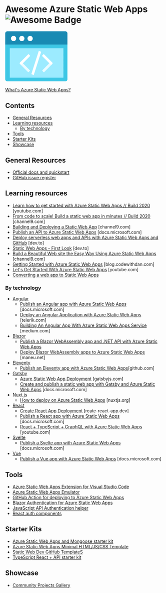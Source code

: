 # Awesome Azure Static Web Apps ![Awesome Badge](https://awesome.re/badge-flat2.svg)

<img src="./static-web-apps.png?raw=true" alt="Azure Static Web Apps logo" width="200" height="auto">

[What's Azure Static Web Apps?](https://docs.microsoft.com/azure/static-web-apps/overview?WT.mc_id=javascript-11478-cxa)

## Contents

- [General Resources](#general-resources)
- [Learning resources](#learning-resources)
  * [By technology](#by-technology)
- [Tools](#tools)
- [Starter Kits](#starter-kits)
- [Showcase](#showcase)

## General Resources

- [Official docs and quickstart](https://docs.microsoft.com/azure/static-web-apps/?WT.mc_id=javascript-11478-cxa)
- [GitHub issue register](https://github.com/Azure/static-web-apps/issues)

## Learning resources

- [Learn how to get started with Azure Static Web Apps // Build 2020](https://www.youtube.com/watch?v=OFcyWMg3jjg) [youtube.com]
- [From code to scale! Build a static web app in minutes // Build 2020](https://channel9.msdn.com/Events/Build/2020/INT159?WT.mc_id=javascript-11478-cxa) [channel9.com]
- [Building and Deploying a Static Web App](https://channel9.msdn.com/Shows/Docs-Azure/Building-and-Deploying-a-Static-Web-App/?WT.mc_id=javascript-11478-cxa) [channel9.com]
- [Publish an API to Azure Static Web Apps](https://docs.microsoft.com/learn/modules/publish-static-web-app-api-preview-url/?WT.mc_id=javascript-11478-cxa) [docs.microsoft.com]
- [Deploy serverless web apps and APIs with Azure Static Web Apps and GitHub](https://dev.to/azure/the-easy-way-to-serverless-web-apps-and-apis-with-azure-swag-2heb) [dev.to]
- [Static Web Apps - First Look](https://dev.to/azure/static-web-apps-first-look-3b1) [dev.to]
- [Build a Beautiful Web site the Easy Way Using Azure Static Web Apps](https://channel9.msdn.com/Events/Start-Dev-Change/Start-Dev-Change/Build-a-Beautiful-Web-site-the-Easy-Way-Using-Azure-Static-Web-Apps?WT.mc_id=javascript-11478-cxa) [channel9.com]
- [Getting Started with Azure Static Web Apps](https://blog.codewithdan.com/getting-started-with-azure-static-web-apps/) [blog.codewithdan.com]
- [Let's Get Started With Azure Static Web Apps](https://www.youtube.com/watch?v=31nFBQg5cAQ) [youtube.com]
- [Converting a web app to Static Web Apps](https://amygoestoperth.com.au/building-quokkabot-part-3-moving-to-azure-static-web-apps/)

### By technology

- [Angular](https://angular.io/)
  * [Publish an Angular app with Azure Static Web Apps](https://docs.microsoft.com/learn/modules/publish-app-service-static-web-app-api/&WT.mc_id=javascript-11478-cxa) [docs.microsoft.com]
  * [Deploy an Angular Application with Azure Static Web Apps](https://www.telerik.com/blogs/deploy-angular-application-with-azure-static-web-apps) [telerik.com]
  * [Building An Angular App With Azure Static Web Apps Service](https://medium.com/bb-tutorials-and-thoughts/building-an-angular-app-with-azure-static-web-apps-service-8fe84ebe4709) [medium.com]
- [Blazor](https://dotnet.microsoft.com/apps/aspnet/web-apps/blazor?WT.mc_id=javascript-11478-cxa)
  * [Publish a Blazor WebAssembly app and .NET API with Azure Static Web Apps](https://docs.microsoft.com/learn/modules/publish-app-service-static-web-app-api-dotnet/?WT.mc_id=javascript-11478-cxa)
  * [Deploy Blazor WebAssembly apps to Azure Static Web Apps](https://www.maneu.net/blog/2020-05-deploy-blazor-client-apps-with-azure-static-apps/) [maneu.net]
- [Eleventy](https://www.11ty.dev/)
  * [Publish an Eleventy app with Azure Static Web Apps](https://github.com/manekinekko/11ty-blog-swa#eleventy-base-blog)[github.com]
- [Gatsby](https://www.gatsbyjs.com)
  * [Azure Static Web App Deployment](https://www.gatsbyjs.com/docs/deploying-to-azure/) [gatsbyjs.com]
  * [Create and publish a static web app with Gatsby and Azure Static Web Apps](https://docs.microsoft.com/learn/modules/create-deploy-static-webapp-gatsby-app-service/?WT.mc_id=javascript-11478-cxa) [docs.microsoft.com]
- [Nuxt.js](https://nuxtjs.org/)
  * [How to deploy on Azure Static Web Apps](https://nuxtjs.org/faq/deployment-azure-static-web-apps/) [nuxtjs.org]
- [React](https://reactjs.org/)
  * [Create React App Deployment](https://create-react-app.dev/docs/deployment/#azure) [reate-react-app.dev]
  * [Publish a React app with Azure Static Web Apps](https://docs.microsoft.com/learn/modules/publish-app-service-static-web-app-api/&WT.mc_id=javascript-11478-cxa) [docs.microsoft.com]
  * [React + TypeScript + GraphQL with Azure Static Web Apps](https://www.youtube.com/watch?v=7CmNSykJNoA) [youtube.com]
- [Svelte](https://svelte.dev/)
  * [Publish a Svelte app with Azure Static Web Apps](https://docs.microsoft.com/learn/modules/publish-app-service-static-web-app-api/&WT.mc_id=javascript-11478-cxa) [docs.microsoft.com]
- [Vue](https://vuejs.org/)
  * [Publish a Vue app with Azure Static Web Apps](https://docs.microsoft.com/learn/modules/publish-app-service-static-web-app-api/&WT.mc_id=javascript-11478-cxa) [docs.microsoft.com]

## Tools

- [Azure Static Web Apps Extension for Visual Studio Code](https://marketplace.visualstudio.com/items?itemName=ms-azuretools.vscode-azurestaticwebapps&WT.mc_id=javascript-11478-cxa)
- [Azure Static Web Apps Emulator](https://github.com/azure/swa-emulator)
- [GitHub Action for deploying to Azure Static Web Apps](https://github.com/Azure/static-web-apps-deploy)
- [Blazor Authentication for Azure Static Web Apps](https://github.com/Azure/azure-app-service-authentication)
- [JavaScript API Authentication helper](https://github.com/aaronpowell/azure-static-web-apps-api-auth)
- [React auth components](https://github.com/aaronpowell/react-static-web-apps-auth)

## Starter Kits

- [Azure Static Web Apps and Mongoose starter kit](https://github.com/GeekTrainer/aswa-student-starter-kit)
- [Azure Static Web Apps Minimal HTML/JS/CSS Template](https://github.com/sinedied/azure-swag)
- [Static Web Dev GitHub TemplateS](https://github.com/staticwebdev?tab=repositories)
- [TypeScript React + API starter kit](https://github.com/aaronpowell/aswa-react-template)

## Showcase

- [Community Projects Gallery](https://github.com/microsoft/static-web-apps-gallery-code-samples)
